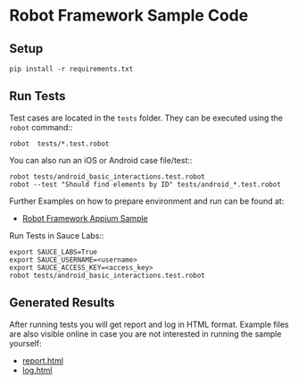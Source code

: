 Robot Framework Sample Code
===========================

Setup
-----
`pip install -r requirements.txt`

Run Tests
---------
Test cases are located in the ``tests`` folder. They can be
executed using the ``robot`` command::

    robot  tests/*.test.robot

You can also run an iOS or Android case file/test::

    robot tests/android_basic_interactions.test.robot
    robot --test "Should find elements by ID" tests/android_*.test.robot

Further Examples on how to prepare environment and run
can be found at:

 - [Robot Framework Appium Sample](https://github.com/serhatbolsu/robotframework-appium-sample)

Run Tests in Sauce Labs::

    export SAUCE_LABS=True
    export SAUCE_USERNAME=<username>
    export SAUCE_ACCESS_KEY=<access_key>
    robot tests/android_basic_interactions.test.robot 


Generated Results
-----------------
After running tests you will get report and log in HTML format. Example
files are also visible online in case you are not interested in running
the sample yourself:

- [report.html](https://serhatbolsu.github.io/robotframework-appium-sample/docs/report.html)
- [log.html](https://serhatbolsu.github.io/robotframework-appium-sample/docs/log.html)